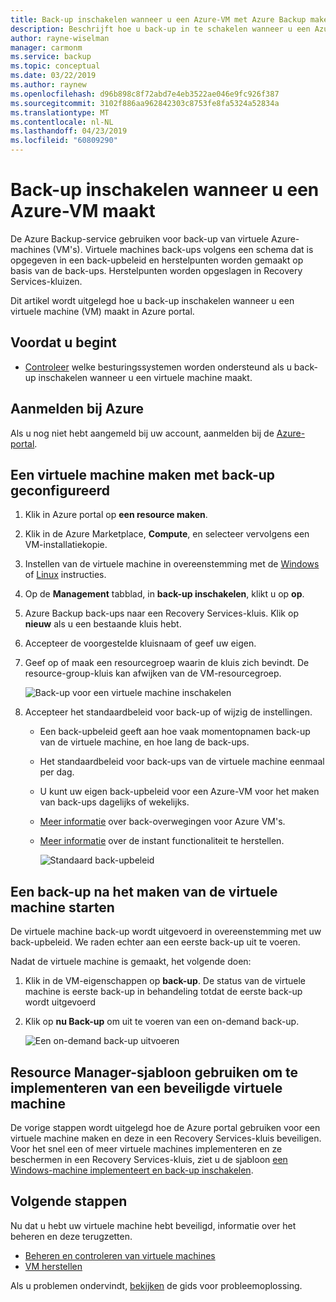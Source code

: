 ```yaml
---
title: Back-up inschakelen wanneer u een Azure-VM met Azure Backup maken
description: Beschrijft hoe u back-up in te schakelen wanneer u een Azure-VM met Azure Backup maken.
author: rayne-wiselman
manager: carmonm
ms.service: backup
ms.topic: conceptual
ms.date: 03/22/2019
ms.author: raynew
ms.openlocfilehash: d96b898c8f72abd7e4eb3522ae046e9fc926f387
ms.sourcegitcommit: 3102f886aa962842303c8753fe8fa5324a52834a
ms.translationtype: MT
ms.contentlocale: nl-NL
ms.lasthandoff: 04/23/2019
ms.locfileid: "60809290"
---
```

# <a name="enable-backup-when-you-create-an-azure-vm"></a>Back-up inschakelen wanneer u een Azure-VM maakt

De Azure Backup-service gebruiken voor back-up van virtuele Azure-machines (VM's). Virtuele machines back-ups volgens een schema dat is opgegeven in een back-upbeleid en herstelpunten worden gemaakt op basis van de back-ups. Herstelpunten worden opgeslagen in Recovery Services-kluizen.

Dit artikel wordt uitgelegd hoe u back-up inschakelen wanneer u een virtuele machine (VM) maakt in Azure portal.  

## <a name="before-you-start"></a>Voordat u begint

- [Controleer](backup-support-matrix-iaas.md#supported-backup-actions) welke besturingssystemen worden ondersteund als u back-up inschakelen wanneer u een virtuele machine maakt.

## <a name="sign-in-to-azure"></a>Aanmelden bij Azure

Als u nog niet hebt aangemeld bij uw account, aanmelden bij de [Azure-portal](https://portal.azure.com).
 
## <a name="create-a-vm-with-backup-configured"></a>Een virtuele machine maken met back-up geconfigureerd

1. Klik in Azure portal op **een resource maken**.

2. Klik in de Azure Marketplace, **Compute**, en selecteer vervolgens een VM-installatiekopie.

3. Instellen van de virtuele machine in overeenstemming met de [Windows](https://docs.microsoft.com/azure/virtual-machines/windows/quick-create-portal) of [Linux](https://docs.microsoft.com/azure/virtual-machines/linux/quick-create-portal) instructies.

4. Op de **Management** tabblad, in **back-up inschakelen**, klikt u op **op**.
5. Azure Backup back-ups naar een Recovery Services-kluis. Klik op **nieuw** als u een bestaande kluis hebt.
6. Accepteer de voorgestelde kluisnaam of geef uw eigen.
7. Geef op of maak een resourcegroep waarin de kluis zich bevindt. De resource-group-kluis kan afwijken van de VM-resourcegroep.

    ![Back-up voor een virtuele machine inschakelen](./media/backup-during-vm-creation/enable-backup.png) 

8. Accepteer het standaardbeleid voor back-up of wijzig de instellingen.
    - Een back-upbeleid geeft aan hoe vaak momentopnamen back-up van de virtuele machine, en hoe lang de back-ups. 
    - Het standaardbeleid voor back-ups van de virtuele machine eenmaal per dag.
    - U kunt uw eigen back-upbeleid voor een Azure-VM voor het maken van back-ups dagelijks of wekelijks.
    - [Meer informatie](backup-azure-vms-introduction.md#backup-and-restore-considerations) over back-overwegingen voor Azure VM's.
    - [Meer informatie](backup-instant-restore-capability.md) over de instant functionaliteit te herstellen.

      ![Standaard back-upbeleid](./media/backup-during-vm-creation/daily-policy.png) 


## <a name="start-a-backup-after-creating-the-vm"></a>Een back-up na het maken van de virtuele machine starten 

De virtuele machine back-up wordt uitgevoerd in overeenstemming met uw back-upbeleid. We raden echter aan een eerste back-up uit te voeren. 

Nadat de virtuele machine is gemaakt, het volgende doen:

1. Klik in de VM-eigenschappen op **back-up**. De status van de virtuele machine is eerste back-up in behandeling totdat de eerste back-up wordt uitgevoerd
2. Klik op **nu Back-up** om uit te voeren van een on-demand back-up.

    ![Een on-demand back-up uitvoeren](./media/backup-during-vm-creation/run-backup.png) 

## <a name="use-a-resource-manager-template-to-deploy-a-protected-vm"></a>Resource Manager-sjabloon gebruiken om te implementeren van een beveiligde virtuele machine

De vorige stappen wordt uitgelegd hoe de Azure portal gebruiken voor een virtuele machine maken en deze in een Recovery Services-kluis beveiligen. Voor het snel een of meer virtuele machines implementeren en ze beschermen in een Recovery Services-kluis, ziet u de sjabloon [een Windows-machine implementeert en back-up inschakelen](https://azure.microsoft.com/resources/templates/101-recovery-services-create-vm-and-configure-backup/).



## <a name="next-steps"></a>Volgende stappen 

Nu dat u hebt uw virtuele machine hebt beveiligd, informatie over het beheren en deze terugzetten.

- [Beheren en controleren van virtuele machines](backup-azure-manage-vms.md) 
- [VM herstellen](backup-azure-arm-restore-vms.md) 

Als u problemen ondervindt, [bekijken](backup-azure-vms-troubleshoot.md) de gids voor probleemoplossing.
